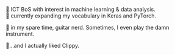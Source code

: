 🤖 ICT BoS with interest in machine learning & data analysis.<br>
📓 currently expanding my vocabulary in Keras and PyTorch.<br>

🎸 in my spare time, guitar nerd. Sometimes, I even play the damn instrument.<br>

📎...and I actually liked Clippy.
<!---
federico-san/federico-san is a ✨ special ✨ repository because its `README.md` (this file) appears on your GitHub profile.
You can click the Preview link to take a look at your changes.
--->
